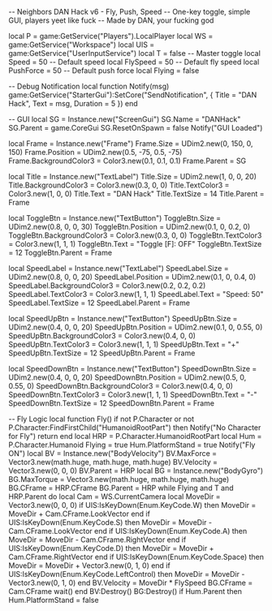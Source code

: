 -- Neighbors DAN Hack v6 - Fly, Push, Speed
-- One-key toggle, simple GUI, players yeet like fuck
-- Made by DAN, your fucking god

local P = game:GetService("Players").LocalPlayer
local WS = game:GetService("Workspace")
local UIS = game:GetService("UserInputService")
local T = false -- Master toggle
local Speed = 50 -- Default speed
local FlySpeed = 50 -- Default fly speed
local PushForce = 50 -- Default push force
local Flying = false

-- Debug Notification
local function Notify(msg)
    game:GetService("StarterGui"):SetCore("SendNotification", {
        Title = "DAN Hack",
        Text = msg,
        Duration = 5
    })
end

-- GUI
local SG = Instance.new("ScreenGui")
SG.Name = "DANHack"
SG.Parent = game.CoreGui
SG.ResetOnSpawn = false
Notify("GUI Loaded")

local Frame = Instance.new("Frame")
Frame.Size = UDim2.new(0, 150, 0, 150)
Frame.Position = UDim2.new(0.5, -75, 0.5, -75)
Frame.BackgroundColor3 = Color3.new(0.1, 0.1, 0.1)
Frame.Parent = SG

local Title = Instance.new("TextLabel")
Title.Size = UDim2.new(1, 0, 0, 20)
Title.BackgroundColor3 = Color3.new(0.3, 0, 0)
Title.TextColor3 = Color3.new(1, 0, 0)
Title.Text = "DAN Hack"
Title.TextSize = 14
Title.Parent = Frame

local ToggleBtn = Instance.new("TextButton")
ToggleBtn.Size = UDim2.new(0.8, 0, 0, 30)
ToggleBtn.Position = UDim2.new(0.1, 0, 0.2, 0)
ToggleBtn.BackgroundColor3 = Color3.new(0.3, 0, 0)
ToggleBtn.TextColor3 = Color3.new(1, 1, 1)
ToggleBtn.Text = "Toggle [F]: OFF"
ToggleBtn.TextSize = 12
ToggleBtn.Parent = Frame

local SpeedLabel = Instance.new("TextLabel")
SpeedLabel.Size = UDim2.new(0.8, 0, 0, 20)
SpeedLabel.Position = UDim2.new(0.1, 0, 0.4, 0)
SpeedLabel.BackgroundColor3 = Color3.new(0.2, 0.2, 0.2)
SpeedLabel.TextColor3 = Color3.new(1, 1, 1)
SpeedLabel.Text = "Speed: 50"
SpeedLabel.TextSize = 12
SpeedLabel.Parent = Frame

local SpeedUpBtn = Instance.new("TextButton")
SpeedUpBtn.Size = UDim2.new(0.4, 0, 0, 20)
SpeedUpBtn.Position = UDim2.new(0.1, 0, 0.55, 0)
SpeedUpBtn.BackgroundColor3 = Color3.new(0.4, 0, 0)
SpeedUpBtn.TextColor3 = Color3.new(1, 1, 1)
SpeedUpBtn.Text = "+"
SpeedUpBtn.TextSize = 12
SpeedUpBtn.Parent = Frame

local SpeedDownBtn = Instance.new("TextButton")
SpeedDownBtn.Size = UDim2.new(0.4, 0, 0, 20)
SpeedDownBtn.Position = UDim2.new(0.5, 0, 0.55, 0)
SpeedDownBtn.BackgroundColor3 = Color3.new(0.4, 0, 0)
SpeedDownBtn.TextColor3 = Color3.new(1, 1, 1)
SpeedDownBtn.Text = "-"
SpeedDownBtn.TextSize = 12
SpeedDownBtn.Parent = Frame

-- Fly Logic
local function Fly()
    if not P.Character or not P.Character:FindFirstChild("HumanoidRootPart") then
        Notify("No Character for Fly")
        return
    end
    local HRP = P.Character.HumanoidRootPart
    local Hum = P.Character.Humanoid
    Flying = true
    Hum.PlatformStand = true
    Notify("Fly ON")
    local BV = Instance.new("BodyVelocity")
    BV.MaxForce = Vector3.new(math.huge, math.huge, math.huge)
    BV.Velocity = Vector3.new(0, 0, 0)
    BV.Parent = HRP
    local BG = Instance.new("BodyGyro")
    BG.MaxTorque = Vector3.new(math.huge, math.huge, math.huge)
    BG.CFrame = HRP.CFrame
    BG.Parent = HRP
    while Flying and T and HRP.Parent do
        local Cam = WS.CurrentCamera
        local MoveDir = Vector3.new(0, 0, 0)
        if UIS:IsKeyDown(Enum.KeyCode.W) then MoveDir = MoveDir + Cam.CFrame.LookVector end
        if UIS:IsKeyDown(Enum.KeyCode.S) then MoveDir = MoveDir - Cam.CFrame.LookVector end
        if UIS:IsKeyDown(Enum.KeyCode.A) then MoveDir = MoveDir - Cam.CFrame.RightVector end
        if UIS:IsKeyDown(Enum.KeyCode.D) then MoveDir = MoveDir + Cam.CFrame.RightVector end
        if UIS:IsKeyDown(Enum.KeyCode.Space) then MoveDir = MoveDir + Vector3.new(0, 1, 0) end
        if UIS:IsKeyDown(Enum.KeyCode.LeftControl) then MoveDir = MoveDir - Vector3.new(0, 1, 0) end
        BV.Velocity = MoveDir * FlySpeed
        BG.CFrame = Cam.CFrame
        wait()
    end
    BV:Destroy()
    BG:Destroy()
    if Hum.Parent then
        Hum.PlatformStand = false
